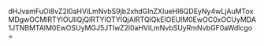 dHJvamFuOi8vZ2l0aHViLmNvbS9jb2xhdGlnZXIueHl6QDEyNy4wLjAuMToxMDgwOCMlRTYlOUIlQjQlRTYlOTYlQjAlRTQlQkElOEUlM0EwOC0xOCUyMDA1JTNBMTAlM0EwOSUyMGJ5JTIwZ2l0aHViLmNvbSUyRmNvbGF0aWdlcgo=